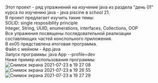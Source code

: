 Этот проект - ряд упражнений на изучение java из раздела "день 01" курса по изучению java - java piscine в school 21.<br/>
В проект предлагает изучить такие темы:<br/>
SOLID: single resposibility principle<br/>
Integer, String, UUID, enumerations, interfaces, Collections, OOP<br/>
Все упражения посвящены последовательной реализации составляющих частей конслольного приложения.<br/>
В ex05 представлена итоговая программа.<br/>
Файл с мейном - App.java<br/>
Запуск программы: java App --profile=dev<br/>
Ниже пример использования программы:<br/>
![Снимок экрана 2021-07-23 в 19 27 08](https://user-images.githubusercontent.com/39241797/126818244-f3cdf738-53dd-4bea-91cc-2a34ce9465ef.png)
![Снимок экрана 2021-07-23 в 19 26 55](https://user-images.githubusercontent.com/39241797/126818250-042b770f-2f89-44c7-aa8f-718a3da38d24.png)
![Снимок экрана 2021-07-23 в 19 27 29](https://user-images.githubusercontent.com/39241797/126818255-fa227fcf-6293-40d2-a90c-ff3e05e60ad8.png)
